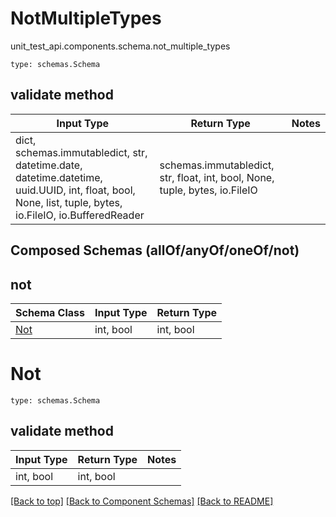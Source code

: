 # NotMultipleTypes
unit_test_api.components.schema.not_multiple_types
```
type: schemas.Schema
```

## validate method
Input Type | Return Type | Notes
------------ | ------------- | -------------
dict, schemas.immutabledict, str, datetime.date, datetime.datetime, uuid.UUID, int, float, bool, None, list, tuple, bytes, io.FileIO, io.BufferedReader | schemas.immutabledict, str, float, int, bool, None, tuple, bytes, io.FileIO |

## Composed Schemas (allOf/anyOf/oneOf/not)
## not
Schema Class | Input Type | Return Type
------------ | ---------- | -----------
[Not](#not) | int, bool | int, bool

# Not
```
type: schemas.Schema
```

## validate method
Input Type | Return Type | Notes
------------ | ------------- | -------------
int, bool | int, bool |

[[Back to top]](#top) [[Back to Component Schemas]](../../../README.md#Component-Schemas) [[Back to README]](../../../README.md)
